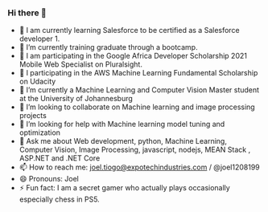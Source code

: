 ### Hi there 👋

- 🔭 I am currently learning Salesforce to be certified as a Salesforce developer 1.
- 🔭 I’m currently training graduate through a bootcamp. 
- 🔭 I am participating in the Google Africa Developer Scholarship 2021 Mobile Web Specialist on Pluralsight.
- 🔭 I participating in the AWS Machine Learning Fundamental Scholarship on Udacity
- 🌱 I’m currently a Machine Learning and Computer Vision Master student at the University of Johannesburg
- 👯 I’m looking to collaborate on Machine learning and image processing projects
- 🤔 I’m looking for help with Machine learning model tuning and optimization
- 💬 Ask me about Web development, python, Machine Learning, Computer Vision, Image Processing, javascript, nodejs, MEAN Stack , ASP.NET and .NET Core
- 📫 How to reach me: joel.tiogo@expotechindustries.com / @joel1208199
- 😄 Pronouns: Joel
- ⚡ Fun fact: I am a secret gamer who actually plays occasionally especially chess in PS5.
